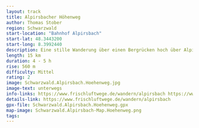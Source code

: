 ```yaml
---
layout: track
title: Alpirsbacher Höhenweg
author: Thomas Stober
region: Schwarzwald
start-location: "Bahnhof Alpirsbach"
start-lat: 48.3443200
start-long: 8.3992440
description: Eine stille Wanderung über einen Bergrücken hoch über Alpirsbach
length: 15 km
duration: 4 - 5 h
rise: 560 m
difficulty: Mittel
rating: 2
image: Schwarzwald.Alpirsbach.Hoehenweg.jpg
image-text: unterwegs
info-links: https://www.frischluftwege.de/wandern/alpirsbach https://www.inslichtruecken.de
details-link: https://www.frischluftwege.de/wandern/alpirsbach
gpx-file: Schwarzwald.Alpirsbach.Hoehenweg.gpx
map-image: Schwarzwald.Alpirsbach-Map.Hoehenweg.png
tags: 
---
```








